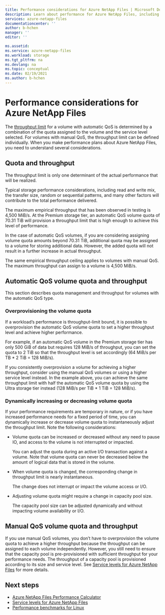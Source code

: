 ```yaml
---
title: Performance considerations for Azure NetApp Files | Microsoft Docs
description: Learn about performance for Azure NetApp Files, including the relationship of quota and throughput limit and how to dynamically increase/decrease volume quota.
services: azure-netapp-files
documentationcenter: ''
author: b-hchen
manager: ''
editor: ''

ms.assetid:
ms.service: azure-netapp-files
ms.workload: storage
ms.tgt_pltfrm: na
ms.devlang: na
ms.topic: conceptual
ms.date: 02/19/2021
ms.author: b-hchen
---
```

# Performance considerations for Azure NetApp Files

The [throughput limit](azure-netapp-files-service-levels.md) for a volume with automatic QoS is determined by a combination of the quota assigned to the volume and the service level selected. For volumes with manual QoS, the throughput limit can be defined individually. When you make performance plans about Azure NetApp Files, you need to understand several considerations. 

## Quota and throughput  

The throughput limit is only one determinant of the actual performance that will be realized.  

Typical storage performance considerations, including read and write mix, the transfer size, random or sequential patterns, and many other factors will contribute to the total performance delivered.  

The maximum empirical throughput that has been observed in testing is 4,500 MiB/s.  At the Premium storage tier, an automatic QoS volume quota of 70.31 TiB will provision a throughput limit that is high enough to achieve this level of performance.  

In the case of automatic QoS volumes, if you are considering assigning volume quota amounts beyond 70.31 TiB, additional quota may be assigned to a volume for storing additional data. However, the added quota will not result in a further increase in actual throughput.  

The same empirical throughput ceiling applies to volumes with manual QoS. The maximum throughput can assign to a volume is 4,500 MiB/s.

## Automatic QoS volume quota and throughput

This section describes quota management and throughput for volumes with the automatic QoS type.

### Overprovisioning the volume quota

If a workload’s performance is throughput-limit bound, it is possible to overprovision the automatic QoS volume quota to set a higher throughput level and achieve higher performance.  

For example, if an automatic QoS volume in the Premium storage tier has only 500 GiB of data but requires 128 MiB/s of throughput, you can set the quota to 2 TiB so that the throughput level is set accordingly (64 MiB/s per TB * 2 TiB = 128 MiB/s).  

If you consistently overprovision a volume for achieving a higher throughput, consider using the manual QoS volumes or using a higher service level instead.  In the example above, you can achieve the same throughput limit with half the automatic QoS volume quota by using the Ultra storage tier instead (128 MiB/s per TiB * 1 TiB = 128 MiB/s).

### Dynamically increasing or decreasing volume quota

If your performance requirements are temporary in nature, or if you have increased performance needs for a fixed period of time, you can dynamically increase or decrease volume quota to instantaneously adjust the throughput limit.  Note the following considerations: 

* Volume quota can be increased or decreased without any need to pause IO, and access to the volume is not interrupted or impacted.  

    You can adjust the quota during an active I/O transaction against a volume.  Note that volume quota can never be decreased below the amount of logical data that is stored in the volume.

* When volume quota is changed, the corresponding change in throughput limit is nearly instantaneous. 

    The change does not interrupt or impact the volume access or I/O.  

* Adjusting volume quota might require a change in capacity pool size.  

    The capacity pool size can be adjusted dynamically and without impacting volume availability or I/O.

## Manual QoS volume quota and throughput 

If you use manual QoS volumes, you don’t have to overprovision the volume quota to achieve a higher throughput because the throughput can be assigned to each volume independently. However, you still need to ensure that the capacity pool is pre-provisioned with sufficient throughput for your performance needs. The throughput of a capacity pool is provisioned according to its size and service level. See [Service levels for Azure NetApp Files](azure-netapp-files-service-levels.md) for more details.


## Next steps

- [Azure NetApp Files Performance Calculator](https://cloud.netapp.com/azure-netapp-files/tco?hs_preview=tIKQbfoF-41214739590)
- [Service levels for Azure NetApp Files](azure-netapp-files-service-levels.md)
- [Performance benchmarks for Linux](performance-benchmarks-linux.md)

